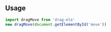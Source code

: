 ## Usage
```javascript
import dragMove from 'drag-ele'
new dragMove(document.getElementById('move'))
```
